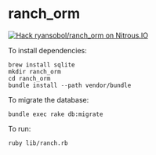 ranch_orm
=========

[![Hack ryansobol/ranch_orm on Nitrous.IO](https://d3o0mnbgv6k92a.cloudfront.net/assets/hack-l-v1-4b6757c3247e3c50314390ece34cdb11.png)](https://www.nitrous.io/hack_button?source=embed&runtime=rails&repo=ryansobol%2Franch_orm&file_to_open=README.nitrous.md)

To install dependencies:

```
brew install sqlite
mkdir ranch_orm
cd ranch_orm
bundle install --path vendor/bundle
```

To migrate the database:

```
bundle exec rake db:migrate
```

To run:

```
ruby lib/ranch.rb
```
